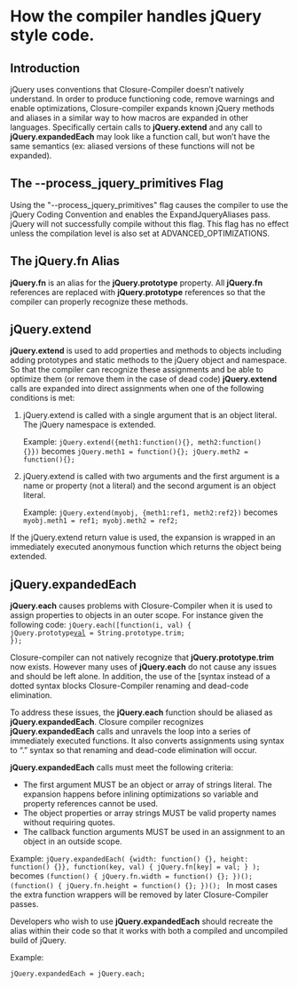 # How the compiler handles jQuery style code.

## Introduction

jQuery uses conventions that Closure-Compiler doesn’t natively understand. In order to produce functioning code, remove warnings and enable optimizations, Closure-compiler expands known jQuery methods and aliases in a similar way to how macros are expanded in other languages. Specifically certain calls to <b>jQuery.extend</b> and any call to <b>jQuery.expandedEach</b> may look like a function call, but won’t have the same semantics (ex: aliased versions of these functions will not be expanded).

## The --process_jquery_primitives Flag

Using the "--process_jquery_primitives" flag causes the compiler to use the jQuery Coding Convention and enables the ExpandJqueryAliases pass. jQuery will not successfully compile without this flag. This flag has no effect unless the compilation level is also set at ADVANCED_OPTIMIZATIONS.

## The jQuery.fn Alias

<b>jQuery.fn</b> is an alias for the <b>jQuery.prototype</b> property. All <b>jQuery.fn</b> references are replaced with <b>jQuery.prototype</b> references so that the compiler can properly recognize these methods.

## jQuery.extend

<b>jQuery.extend</b> is used to add properties and methods to objects including adding prototypes and static methods to the jQuery object and namespace. So that the compiler can recognize these assignments and be able to optimize them (or remove them in the case of dead code) <b>jQuery.extend</b> calls are expanded into direct assignments when one of the following conditions is met:

<ol><li>jQuery.extend is called with a single argument that is an object literal. The jQuery namespace is extended.

Example:
<code>jQuery.extend({meth1:function(){}, meth2:function() {}})</code>
becomes
<code>jQuery.meth1 = function(){}; jQuery.meth2 = function(){};</code>
</li>
<li>jQuery.extend is called with two arguments and the first argument is a name or property (not a literal) and the second argument is an object literal.

Example:
<code>jQuery.extend(myobj, {meth1:ref1, meth2:ref2})</code>
becomes
<code>myobj.meth1 = ref1; myobj.meth2 = ref2;</code>
</li>
</ol>
If the jQuery.extend return value is used, the expansion is wrapped in an immediately executed anonymous function which returns the object being extended.

## jQuery.expandedEach

<b>jQuery.each</b> causes problems with Closure-Compiler when it is used to assign properties to objects in an outer scope. For instance given the following code:
<code>jQuery.each([function(i, val) {
    jQuery.prototype[val](“trim”],) = String.prototype.trim;
});</code>

Closure-compiler can not natively recognize that <b>jQuery.prototype.trim</b> now exists. However many uses of <b>jQuery.each</b> do not cause any issues and should be left alone. In addition, the use of the [syntax instead of a dotted syntax blocks Closure-Compiler renaming and dead-code elimination.

To address these issues, the <b>jQuery.each</b> function should be aliased as <b>jQuery.expandedEach</b>. Closure compiler recognizes <b>jQuery.expandedEach</b> calls and unravels the loop into a series of immediately executed functions. It also converts assignments using [](]) syntax to “.” syntax so that renaming and dead-code elimination will occur.

<b>jQuery.expandedEach</b> calls must meet the following criteria:
<ul><li>The first argument MUST be an object or array of strings literal. The expansion happens before inlining optimizations so variable and property references cannot be used.</li>
<li>The object properties or array strings MUST be valid property names without requiring quotes.</li>
<li>The callback function arguments MUST be used in an assignment to an object in an outside scope.</li>
</ul>

Example:
<code>jQuery.expandedEach(
    {width: function() {}, height: function() {}},
    function(key, val) {
        jQuery.fn[key] = val;
    }
);</code>
becomes
<code>(function() {
    jQuery.fn.width = function() {};
})();
(function() {
    jQuery.fn.height = function() {};
})();
</code>
In most cases the extra function wrappers will be removed by later Closure-Compiler passes.

Developers who wish to use <b>jQuery.expandedEach</b> should recreate the alias within their code so that it works with both a compiled and uncompiled build of jQuery.

Example:

<code>jQuery.expandedEach = jQuery.each;</code>